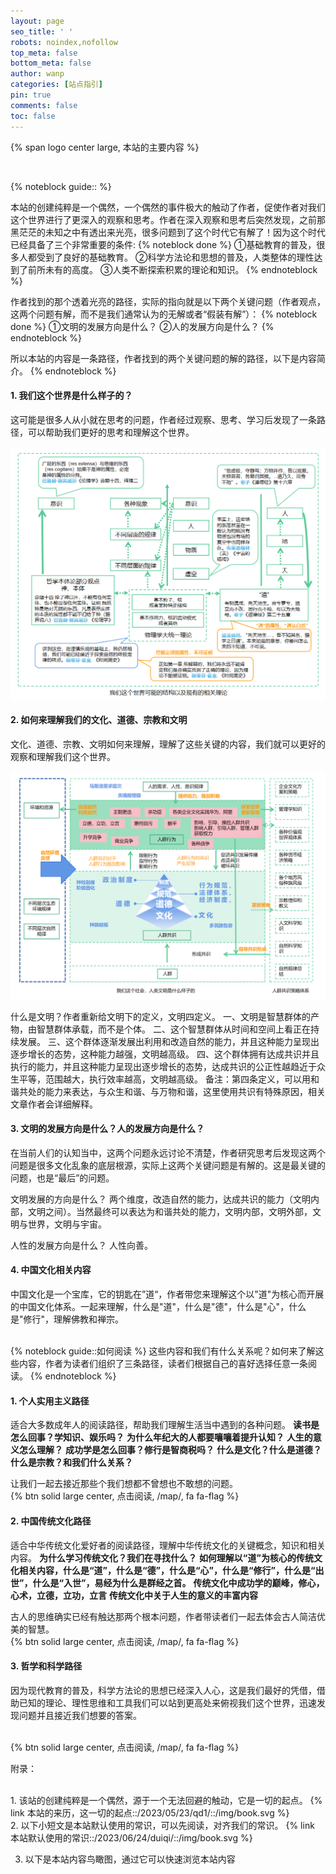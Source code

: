 ```yaml
---
layout: page
seo_title: ' '
robots: noindex,nofollow
top_meta: false
bottom_meta: false
author: wanp
categories: [站点指引]
pin: true
comments: false
toc: false
---
```

<p>
{% span logo center large, 本站的主要内容 %}
</p>

<br>

{% noteblock guide:: %}

本站的创建纯粹是一个偶然，一个偶然的事件极大的触动了作者，促使作者对我们这个世界进行了更深入的观察和思考。作者在深入观察和思考后突然发现，之前那黑茫茫的未知之中有透出来光亮，很多问题到了这个时代它有解了！因为这个时代已经具备了三个非常重要的条件:
{% noteblock done %}
①基础教育的普及，很多人都受到了良好的基础教育。
②科学方法论和思想的普及，人类整体的理性达到了前所未有的高度。
③人类不断探索积累的理论和知识。
{% endnoteblock %}

作者找到的那个透着光亮的路径，实际的指向就是以下两个关键问题（作者观点，这两个问题有解，而不是我们通常认为的无解或者“假装有解”）：
{% noteblock done %}
①文明的发展方向是什么？
②人的发展方向是什么？
{% endnoteblock %}

所以本站的内容是一条路径，作者找到的两个关键问题的解的路径，以下是内容简介。
{% endnoteblock %}


#### 1. 我们这个世界是什么样子的？
这可能是很多人从小就在思考的问题，作者经过观察、思考、学习后发现了一条路径，可以帮助我们更好的思考和理解这个世界。

![sitemap01](img/world.png)

#### 2. 如何来理解我们的文化、道德、宗教和文明
文化、道德、宗教、文明如何来理解，理解了这些关键的内容，我们就可以更好的观察和理解我们这个世界。

![sitemap02](img/002.png)

什么是文明？作者重新给文明下的定义，文明四定义。
一、文明是智慧群体的产物，由智慧群体承载，而不是个体。
二、这个智慧群体从时间和空间上看正在持续发展。
三、这个群体逐渐发展出利用和改造自然的能力，并且这种能力呈现出逐步增长的态势，这种能力越强，文明越高级。
四、这个群体拥有达成共识并且执行的能力，并且这种能力呈现出逐步增长的态势，达成共识的公正性越趋近于众生平等，范围越大，执行效率越高，文明越高级。
备注：第四条定义，可以用和谐共处的能力来表达，与众生和谐、与万物和谐，这里使用共识有特殊原因，相关文章作者会详细解释。

#### 3. 文明的发展方向是什么？人的发展方向是什么？
在当前人们的认知当中，这两个问题永远讨论不清楚，作者研究思考后发现这两个问题是很多文化乱象的底层根源，实际上这两个关键问题是有解的。这是最关键的问题，也是“最后”的问题。

文明发展的方向是什么？
两个维度，改造自然的能力，达成共识的能力（文明内部，文明之间）。当然最终可以表达为和谐共处的能力，文明内部，文明外部，文明与世界，文明与宇宙。

人性的发展方向是什么？
人性向善。

#### 4. 中国文化相关内容
中国文化是一个宝库，它的钥匙在”道“，作者带您来理解这个以"道"为核心而开展的中国文化体系。一起来理解，什么是"道"，什么是"德"，什么是"心"，什么是"修行"，理解佛教和禅宗。
<br>
<br>

{% noteblock guide::如何阅读 %}
这些内容和我们有什么关系呢？如何来了解这些内容，作者为读者们组织了三条路径，读者们根据自己的喜好选择任意一条阅读。
{% endnoteblock %}


#### 1. 个人实用主义路径
适合大多数成年人的阅读路径，帮助我们理解生活当中遇到的各种问题。 
**读书是怎么回事？学知识、娱乐吗？**
**为什么年纪大的人都要嚷嚷着提升认知？**
**人生的意义怎么理解？**
**成功学是怎么回事？修行是智商税吗？**
**什么是文化？什么是道德？什么是宗教？和我们什么关系？**

让我们一起去接近那些个我们想都不曾想也不敢想的问题。
<br>
{% btn solid large center, 点击阅读, /map/, fa fa-flag %}

#### 2. 中国传统文化路径
适合中华传统文化爱好者的阅读路径，理解中华传统文化的关键概念，知识和相关内容。
**为什么学习传统文化？我们在寻找什么？**
**如何理解以“道”为核心的传统文化相关内容，什么是“道”，什么是“德”，什么是“心”，什么是“修行”，什么是“出世”，什么是“入世”，易经为什么是群经之首。**
**传统文化中成功学的巅峰，修心，心术，立德，立功，立言**
**传统文化中关于人生的意义的丰富内容**

古人的思维确实已经有触达那两个根本问题，作者带读者们一起去体会古人简洁优美的智慧。
<br>
{% btn solid large center, 点击阅读, /map/, fa fa-flag %}

#### 3. 哲学和科学路径
因为现代教育的普及，科学方法论的思想已经深入人心，这是我们最好的凭借，借助已知的理论、理性思维和工具我们可以站到更高处来俯视我们这个世界，迅速发现问题并且接近我们想要的答案。

<br>
{% btn solid large center, 点击阅读, /map/, fa fa-flag %}




<!-- more -->


附录：

<br>
1. 该站的创建纯粹是一个偶然，源于一个无法回避的触动，它是一切的起点。
{% link 本站的来历，这一切的起点::/2023/05/23/qd1/::/img/book.svg %}

<br>
2. 以下小短文是本站默认使用的常识，可以先阅读，对齐我们的常识。
{% link 本站默认使用的常识::/2023/06/24/duiqi/::/img/book.svg %}

3. 以下是本站内容鸟瞰图，通过它可以快速浏览本站内容
   